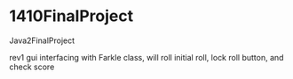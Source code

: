 # 1410FinalProject

Java2FinalProject

rev1 gui interfacing with Farkle class, will roll initial roll, lock roll button, and check score
